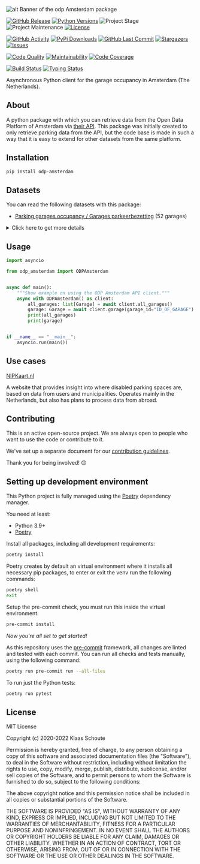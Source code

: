 <!-- Banner -->
![alt Banner of the odp Amsterdam package](https://raw.githubusercontent.com/klaasnicolaas/python-odp-amsterdam/main/assets/header_odp_amsterdam-min.png)

<!-- PROJECT SHIELDS -->
[![GitHub Release][releases-shield]][releases]
[![Python Versions][python-versions-shield]][pypi]
![Project Stage][project-stage-shield]
![Project Maintenance][maintenance-shield]
[![License][license-shield]](LICENSE)

[![GitHub Activity][commits-shield]][commits-url]
[![PyPi Downloads][downloads-shield]][downloads-url]
[![GitHub Last Commit][last-commit-shield]][commits-url]
[![Stargazers][stars-shield]][stars-url]
[![Issues][issues-shield]][issues-url]

[![Code Quality][code-quality-shield]][code-quality]
[![Maintainability][maintainability-shield]][maintainability-url]
[![Code Coverage][codecov-shield]][codecov-url]

[![Build Status][build-shield]][build-url]
[![Typing Status][typing-shield]][typing-url]

Asynchronous Python client for the garage occupancy in Amsterdam (The Netherlands).

## About

A python package with which you can retrieve data from the Open Data Platform of Amsterdam via [their API][api]. This package was initially created to only retrieve parking data from the API, but the code base is made in such a way that it is easy to extend for other datasets from the same platform.

## Installation

```bash
pip install odp-amsterdam
```

## Datasets

You can read the following datasets with this package:

-  [Parking garages occupancy / Garages parkeerbezetting][garages] (52 garages)

<details>
    <summary>Click here to get more details</summary>

### Parking garages

Read the occupancy of a parking garage in Amsterdam (The Netherlands), both for day visitors (short-term parking) and season ticket holders (long-term parking).

**NOTE**: Not all parking garages have data for long-term parking.

| Variable | Type | Description |
| :------- | :--- | :---------- |
| `garage_id` | string | The id of the garage |
| `garage_name` | string | The name of the garage |
| `state` | string | The state of the garage (`ok` or `problem`) |
| `free_space_short` | integer | The number of free spaces for day visitors |
| `free_space_long` | integer (or None) | The number of free spaces for season ticket holders |
| `short_capacity` | integer | The total capacity of the garage for day visitors |
| `long_capacity` | integer (or None) | The total capacity of the garage for season ticket holders |
| `availability_pct` | float | The percentage of free parking spaces |
| `longitude` | float | The longitude of the garage |
| `latitude` | float | The latitude of the garage |
</details>

## Usage

```python
import asyncio

from odp_amsterdam import ODPAmsterdam


async def main():
    """Show example on using the ODP Amsterdam API client."""
    async with ODPAmsterdam() as client:
        all_garages: list[Garage] = await client.all_garages()
        garage: Garage = await client.garage(garage_id="ID_OF_GARAGE")
        print(all_garages)
        print(garage)


if __name__ == "__main__":
    asyncio.run(main())
```

## Use cases

[NIPKaart.nl][nipkaart]

A website that provides insight into where disabled parking spaces are, based on data from users and municipalities. Operates mainly in the Netherlands, but also has plans to process data from abroad.

## Contributing

This is an active open-source project. We are always open to people who want to
use the code or contribute to it.

We've set up a separate document for our
[contribution guidelines](CONTRIBUTING.md).

Thank you for being involved! :heart_eyes:

## Setting up development environment

This Python project is fully managed using the [Poetry][poetry] dependency
manager.

You need at least:

- Python 3.9+
- [Poetry][poetry-install]

Install all packages, including all development requirements:

```bash
poetry install
```

Poetry creates by default an virtual environment where it installs all
necessary pip packages, to enter or exit the venv run the following commands:

```bash
poetry shell
exit
```

Setup the pre-commit check, you must run this inside the virtual environment:

```bash
pre-commit install
```

*Now you're all set to get started!*

As this repository uses the [pre-commit][pre-commit] framework, all changes
are linted and tested with each commit. You can run all checks and tests
manually, using the following command:

```bash
poetry run pre-commit run --all-files
```

To run just the Python tests:

```bash
poetry run pytest
```

## License

MIT License

Copyright (c) 2020-2022 Klaas Schoute

Permission is hereby granted, free of charge, to any person obtaining a copy
of this software and associated documentation files (the "Software"), to deal
in the Software without restriction, including without limitation the rights
to use, copy, modify, merge, publish, distribute, sublicense, and/or sell
copies of the Software, and to permit persons to whom the Software is
furnished to do so, subject to the following conditions:

The above copyright notice and this permission notice shall be included in all
copies or substantial portions of the Software.

THE SOFTWARE IS PROVIDED "AS IS", WITHOUT WARRANTY OF ANY KIND, EXPRESS OR
IMPLIED, INCLUDING BUT NOT LIMITED TO THE WARRANTIES OF MERCHANTABILITY,
FITNESS FOR A PARTICULAR PURPOSE AND NONINFRINGEMENT. IN NO EVENT SHALL THE
AUTHORS OR COPYRIGHT HOLDERS BE LIABLE FOR ANY CLAIM, DAMAGES OR OTHER
LIABILITY, WHETHER IN AN ACTION OF CONTRACT, TORT OR OTHERWISE, ARISING FROM,
OUT OF OR IN CONNECTION WITH THE SOFTWARE OR THE USE OR OTHER DEALINGS IN THE
SOFTWARE.

[api]: https://api.data.amsterdam.nl
[nipkaart]: https://www.nipkaart.nl
[garages]: https://data.amsterdam.nl/datasets/9ORkef6T-aU29g/actuele-beschikbaarheid-parkeergarages/

<!-- MARKDOWN LINKS & IMAGES -->
[build-shield]: https://github.com/klaasnicolaas/python-odp-amsterdam/actions/workflows/tests.yaml/badge.svg
[build-url]: https://github.com/klaasnicolaas/python-odp-amsterdam/actions/workflows/tests.yaml
[code-quality-shield]: https://img.shields.io/lgtm/grade/python/g/klaasnicolaas/python-odp-amsterdam.svg?logo=lgtm&logoWidth=18
[code-quality]: https://lgtm.com/projects/g/klaasnicolaas/python-odp-amsterdam/context:python
[commits-shield]: https://img.shields.io/github/commit-activity/y/klaasnicolaas/python-odp-amsterdam.svg
[commits-url]: https://github.com/klaasnicolaas/python-odp-amsterdam/commits/main
[codecov-shield]: https://codecov.io/gh/klaasnicolaas/python-odp-amsterdam/branch/main/graph/badge.svg?token=F6CE1S25NV
[codecov-url]: https://codecov.io/gh/klaasnicolaas/python-odp-amsterdam
[downloads-shield]: https://img.shields.io/pypi/dm/odp-amsterdam
[downloads-url]: https://pypistats.org/packages/odp-amsterdam
[issues-shield]: https://img.shields.io/github/issues/klaasnicolaas/python-odp-amsterdam.svg
[issues-url]: https://github.com/klaasnicolaas/python-odp-amsterdam/issues
[license-shield]: https://img.shields.io/github/license/klaasnicolaas/python-odp-amsterdam.svg
[last-commit-shield]: https://img.shields.io/github/last-commit/klaasnicolaas/python-odp-amsterdam.svg
[maintenance-shield]: https://img.shields.io/maintenance/yes/2022.svg
[maintainability-shield]: https://api.codeclimate.com/v1/badges/72d6baa9151bb0b0cfdf/maintainability
[maintainability-url]: https://codeclimate.com/github/klaasnicolaas/python-odp-amsterdam/maintainability
[project-stage-shield]: https://img.shields.io/badge/project%20stage-experimental-yellow.svg
[pypi]: https://pypi.org/project/odp-amsterdam/
[python-versions-shield]: https://img.shields.io/pypi/pyversions/odp-amsterdam
[typing-shield]: https://github.com/klaasnicolaas/python-odp-amsterdam/actions/workflows/typing.yaml/badge.svg
[typing-url]: https://github.com/klaasnicolaas/python-odp-amsterdam/actions/workflows/typing.yaml
[releases-shield]: https://img.shields.io/github/release/klaasnicolaas/python-odp-amsterdam.svg
[releases]: https://github.com/klaasnicolaas/python-odp-amsterdam/releases
[stars-shield]: https://img.shields.io/github/stars/klaasnicolaas/python-odp-amsterdam.svg
[stars-url]: https://github.com/klaasnicolaas/python-odp-amsterdam/stargazers

[poetry-install]: https://python-poetry.org/docs/#installation
[poetry]: https://python-poetry.org
[pre-commit]: https://pre-commit.com
